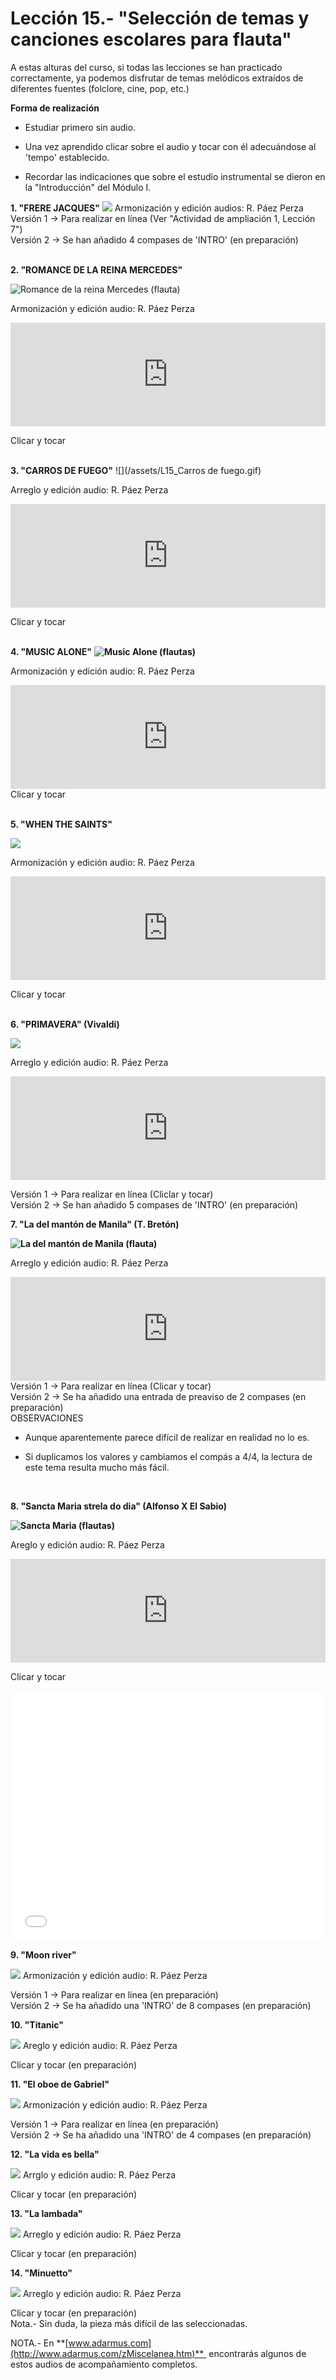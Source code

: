 
# Lección 15.- "Selección de temas y canciones escolares para flauta"

A estas alturas del curso, si todas las lecciones se han practicado correctamente, ya podemos disfrutar de temas melódicos extraídos de diferentes fuentes (folclore, cine, pop, etc.)

**Forma de realización**

- Estudiar primero sin audio.

- Una vez aprendido clicar sobre el audio y tocar con él adecuándose al 'tempo' establecido.

- Recordar las indicaciones que sobre el estudio instrumental se dieron en la "Introducción" del Módulo I.

**1. "FRERE JACQUES"**
![](/assets/L15_Frere_Jacques.gif)
Armonización y edición audios: R. Páez Perza<br />
Versión 1 -> Para realizar en línea (Ver "Actividad de ampliación 1, Lección 7")<br /> Versión 2 -> Se han añadido 4 compases de 'INTRO' (en preparación)
<br />
<br />

**2. "ROMANCE DE LA REINA MERCEDES"**

<img src="img/Romance_de_la_reina_Mercedes_(flauta).gif" alt="Romance de la reina Mercedes (flauta)" title="Romance de la reina Mercedes (flauta)" />

Armonización y edición audio: R. Páez Perza

<iframe width="100%" height="166" scrolling="no" frameborder="no" src="https://w.soundcloud.com/player/?url=https%3A//api.soundcloud.com/tracks/344090297&amp;color=%23ff5500&amp;auto_play=false&amp;hide_related=false&amp;show_comments=true&amp;show_user=true&amp;show_reposts=false"></iframe>

Clicar y tocar
<br />
<br />


**3. "CARROS DE FUEGO"**
![](/assets/L15_Carros de fuego.gif)

Arreglo y edición audio: R. Páez Perza

<iframe width="100%" height="166" scrolling="no" frameborder="no" src="https://w.soundcloud.com/player/?url=https%3A//api.soundcloud.com/tracks/344090272&amp;color=%23ff5500&amp;auto_play=false&amp;hide_related=false&amp;show_comments=true&amp;show_user=true&amp;show_reposts=false"></iframe>

Clicar y tocar
<br />
<br />


**4. "MUSIC ALONE"**
**<img src="img/L15_Music_Alone_GRIS.gif" alt="Music Alone (flautas)" title="Music Alone (flautas)" />**

Armonización y edición audio: R. Páez Perza

<iframe width="100%" height="166" scrolling="no" frameborder="no" src="https://w.soundcloud.com/player/?url=https%3A//api.soundcloud.com/tracks/344090277&amp;color=%23ff5500&amp;auto_play=false&amp;hide_related=false&amp;show_comments=true&amp;show_user=true&amp;show_reposts=false"></iframe>
Clicar y tocar
<br />
<br />


**5. "WHEN THE SAINTS"**

![](/assets/L15_WhenTheSaints.gif)

Armonización y edición audio: R. Páez Perza

<iframe width="100%" height="166" scrolling="no" frameborder="no" src="https://w.soundcloud.com/player/?url=https%3A//api.soundcloud.com/tracks/344090281&amp;color=%23ff5500&amp;auto_play=false&amp;hide_related=false&amp;show_comments=true&amp;show_user=true&amp;show_reposts=false"></iframe>

Clicar y tocar
<br />
<br />

**6. "PRIMAVERA" (Vivaldi)**

![](/assets/L15_Primavera_Vivaldi.gif)

Arreglo y edición audio: R. Páez Perza

<iframe width="100%" height="166" scrolling="no" frameborder="no" src="https://w.soundcloud.com/player/?url=https%3A//api.soundcloud.com/tracks/344090278&amp;color=%23ff5500&amp;auto_play=false&amp;hide_related=false&amp;show_comments=true&amp;show_user=true&amp;show_reposts=false"></iframe>

Versión 1 -> Para realizar en línea (Cliclar y tocar)<br /> Versión 2 -> Se han añadido 5 compases de 'INTRO' (en preparación)
<br />


**7. "La del mantón de Manila" (T. Bretón)**<br />



**<img src="img/L15_5_MantonManila_GRIS.gif" alt="La del mantón de Manila (flauta) " title="La del mantón de Manila (flauta) " />**


Arreglo y edición audio: R. Páez Perza<br />

<iframe width="100%" height="166" scrolling="no" frameborder="no" src="https://w.soundcloud.com/player/?url=https%3A//api.soundcloud.com/tracks/344090274&amp;color=%23ff5500&amp;auto_play=false&amp;hide_related=false&amp;show_comments=true&amp;show_user=true&amp;show_reposts=false"></iframe>
Versión 1 -> Para realizar en línea (Clicar y tocar)<br /> Versión 2 -> Se ha añadido una entrada de preaviso de 2 compases (en preparación)
<br /> OBSERVACIONES

- Aunque aparentemente parece difícil de realizar en realidad no lo es.

- Si duplicamos los valores y cambiamos el compás a 4/4, la lectura de este tema resulta mucho más fácil.
<br />

**8. "Sancta Maria strela do dia" (Alfonso X El Sabio)**


**<img src="img/L15_6_SanctaMariaStrelaDoDia_(Duo)_GRIS.gif" alt="Sancta Maria (flautas)" title="Sancta Maria (flautas)" />**

Areglo y edición audio: R. Páez Perza

<iframe width="100%" height="166" scrolling="no" frameborder="no" src="https://w.soundcloud.com/player/?url=https%3A//api.soundcloud.com/tracks/344090279&amp;color=%23ff5500&amp;auto_play=false&amp;hide_related=false&amp;show_comments=true&amp;show_user=true&amp;show_reposts=false"></iframe>

Clicar y tocar


<iframe width="100%" height="400" style="display: block; margin-left: auto; margin-right: auto;" allowfullscreen="" frameborder="0" src="//www.youtube.com/embed/9w9EgEHEBiQ?rel=0"></iframe>

**9. "Moon river"**<br />

![](/assets/L15_MoonRiver.gif)
Armonización y edición audio: R. Páez Perza

Versión 1 -> Para realizar en línea (en preparación)<br /> Versión 2 -> Se ha añadido una 'INTRO' de 8 compases (en preparación)
<br />

**10. "Titanic"**<br />

![](/assets/L15_Titanic.gif)
Areglo y edición audio: R. Páez Perza

Clicar y tocar (en preparación)
<br />

**11. "El oboe de Gabriel"**<br />

![](/assets/L15_OboeGabriel.gif)
Armonización y edición audio: R. Páez Perza

Versión 1 -> Para realizar en línea (en preparación)<br /> Versión 2 -> Se ha añadido una 'INTRO' de 4 compases (en preparación)
<br />

**12. "La vida es bella"**<br />

![](/assets/L15_La_vida_es_bella.gif)
Arrglo y edición audio: R. Páez Perza

Clicar y tocar (en preparación)<br />

**13. "La lambada"**<br />

![](/assets/L15_Lambada.gif)
Arreglo y edición audio: R. Páez Perza

Clicar y tocar (en preparación)<br />

**14. "Minuetto"**<br />

![](/assets/L15_Minuetto_Bach.gif)
Arreglo y edición audio: R. Páez Perza<br />

Clicar y tocar (en preparación)<br /> Nota.- Sin duda, la pieza más difícil de las seleccionadas.
<br />






NOTA.- En **[www.adarmus.com](http://www.adarmus.com/zMiscelanea.htm)**  encontrarás algunos de estos audios de acompañamiento completos.<strong style="color: #800000; font-size: medium;">

 






